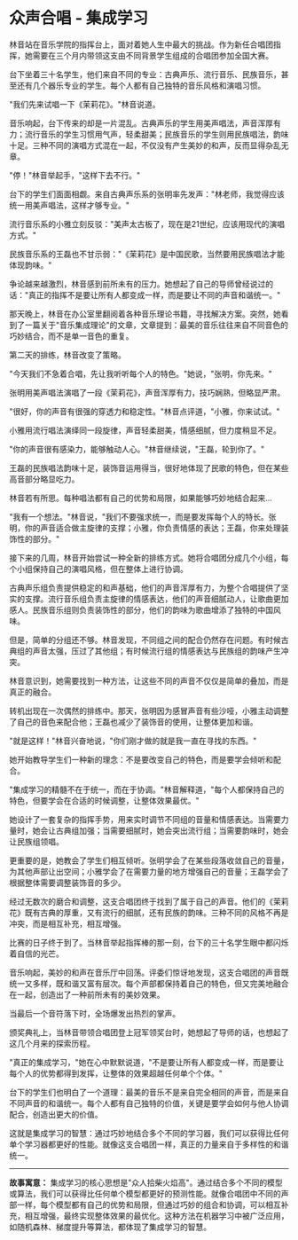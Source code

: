 # 众声合唱 - 集成学习

林音站在音乐学院的指挥台上，面对着她人生中最大的挑战。作为新任合唱团指挥，她需要在三个月内带领这支由不同背景学生组成的合唱团参加全国大赛。

台下坐着三十名学生，他们来自不同的专业：古典声乐、流行音乐、民族音乐，甚至还有几个器乐专业的学生。每个人都有自己独特的音乐风格和演唱习惯。

"我们先来试唱一下《茉莉花》。"林音说道。

音乐响起，台下传来的却是一片混乱。古典声乐的学生用美声唱法，声音浑厚有力；流行音乐的学生习惯用气声，轻柔甜美；民族音乐的学生则用民族唱法，韵味十足。三种不同的演唱方式混在一起，不仅没有产生美妙的和声，反而显得杂乱无章。

"停！"林音举起手，"这样下去不行。"

台下的学生们面面相觑。来自古典声乐系的张明率先发声："林老师，我觉得应该统一用美声唱法，这样才够专业。"

流行音乐系的小雅立刻反驳："美声太古板了，现在是21世纪，应该用现代的演唱方式。"

民族音乐系的王磊也不甘示弱："《茉莉花》是中国民歌，当然要用民族唱法才能体现韵味。"

争论越来越激烈，林音感到前所未有的压力。她想起了自己的导师曾经说过的话："真正的指挥不是要让所有人都变成一样，而是要让不同的声音和谐统一。"

那天晚上，林音在办公室里翻阅着各种音乐理论书籍，寻找解决方案。突然，她看到了一篇关于"音乐集成理论"的文章，文章提到：最美的音乐往往来自不同音色的巧妙结合，而不是单一音色的重复。

第二天的排练，林音改变了策略。

"今天我们不急着合唱，先让我听听每个人的特色。"她说，"张明，你先来。"

张明用美声唱法演唱了一段《茉莉花》，声音浑厚有力，技巧娴熟，但略显严肃。

"很好，你的声音有很强的穿透力和稳定性。"林音点评道，"小雅，你来试试。"

小雅用流行唱法演绎同一段旋律，声音轻柔甜美，情感细腻，但力度稍显不足。

"你的声音很有感染力，能够触动人心。"林音继续说，"王磊，轮到你了。"

王磊的民族唱法韵味十足，装饰音运用得当，很好地体现了民歌的特色，但在某些高音部分略显吃力。

林音若有所思。每种唱法都有自己的优势和局限，如果能够巧妙地结合起来...

"我有一个想法。"林音说，"我们不要强求统一，而是要发挥每个人的特长。张明，你的声音适合做主旋律的支撑；小雅，你负责情感的表达；王磊，你来处理装饰性的部分。"

接下来的几周，林音开始尝试一种全新的排练方式。她将合唱团分成几个小组，每个小组保持自己的演唱风格，但在整体上进行协调。

古典声乐组负责提供稳定的和声基础，他们的声音浑厚有力，为整个合唱提供了坚实的支撑。流行音乐组负责主旋律的情感表达，他们的声音细腻动人，让歌曲更加感人。民族音乐组则负责装饰性的部分，他们的韵味为歌曲增添了独特的中国风味。

但是，简单的分组还不够。林音发现，不同组之间的配合仍然存在问题。有时候古典组的声音太强，压过了其他组；有时候流行组的情感表达与民族组的韵味产生冲突。

林音意识到，她需要找到一种方法，让这些不同的声音不仅仅是简单的叠加，而是真正的融合。

转机出现在一次偶然的排练中。那天，张明因为感冒声音有些沙哑，小雅主动调整了自己的音色来配合他；王磊也减少了装饰音的使用，让整体更加和谐。

"就是这样！"林音兴奋地说，"你们刚才做的就是我一直在寻找的东西。"

她开始教导学生们一种新的理念：不是要改变自己的特色，而是要学会倾听和配合。

"集成学习的精髓不在于统一，而在于协调。"林音解释道，"每个人都保持自己的特色，但要学会在合适的时候调整，让整体效果最优。"

她设计了一套复杂的指挥手势，用来实时调节不同组的音量和情感表达。当需要力量时，她会让古典组加强；当需要细腻时，她会突出流行组；当需要韵味时，她会让民族组领唱。

更重要的是，她教会了学生们相互倾听。张明学会了在某些段落收敛自己的音量，为其他声部让出空间；小雅学会了在需要力量的地方增强自己的音量；王磊学会了根据整体需要调整装饰音的多少。

经过无数次的磨合和调整，这支合唱团终于找到了属于自己的声音。他们的《茉莉花》既有古典的厚重，又有流行的细腻，还有民族的韵味。三种不同的风格不再是冲突，而是相互补充，相互增强。

比赛的日子终于到了。当林音举起指挥棒的那一刻，台下的三十名学生眼中都闪烁着自信的光芒。

音乐响起，美妙的和声在音乐厅中回荡。评委们惊讶地发现，这支合唱团的声音既统一又多样，既和谐又富有层次。每个声部都保持着自己的特色，但又完美地融合在一起，创造出了一种前所未有的美妙效果。

当最后一个音符落下时，全场爆发出热烈的掌声。

颁奖典礼上，当林音带领合唱团登上冠军领奖台时，她想起了导师的话，也想起了这几个月来的探索历程。

"真正的集成学习，"她在心中默默说道，"不是要让所有人都变成一样，而是要让每个人的优势都得到发挥，让整体的效果超越任何单个个体。"

台下的学生们也明白了一个道理：最美的音乐不是来自完全相同的声音，而是来自不同声音的和谐统一。每个人都有自己独特的价值，关键是要学会如何与他人协调配合，创造出更大的价值。

这就是集成学习的智慧：通过巧妙地结合多个不同的学习器，我们可以获得比任何单个学习器都更好的性能。就像这支合唱团一样，真正的力量来自于多样性的和谐统一。

---

**故事寓意：**
集成学习的核心思想是"众人拾柴火焰高"。通过结合多个不同的模型或算法，我们可以获得比任何单个模型都更好的预测性能。就像合唱团中不同的声部一样，每个模型都有自己的优势和局限，但通过巧妙的组合和协调，可以相互补充，相互增强，最终实现整体效果的最优化。这种方法在机器学习中被广泛应用，如随机森林、梯度提升等算法，都体现了集成学习的智慧。 